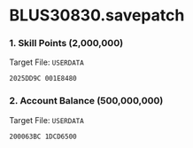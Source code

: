# BLUS30830.savepatch

### 1. Skill Points (2,000,000)

Target File: `USERDATA`

```
2025DD9C 001E8480
```

### 2. Account Balance (500,000,000)

Target File: `USERDATA`

```
200063BC 1DCD6500
```

